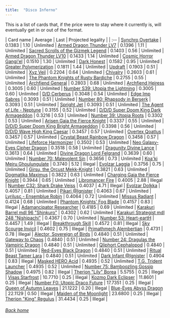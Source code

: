 ```yaml
---
title:  "Disco Inferno"
---
```


This is a list of cards that, if the price were to stay where it currently is, will eventually get in or out of the format.

| Card name | Average | Last | Projected legality |
| :-- |
[Synchro Overtake](https://db.ygoprodeck.com/card/?search=Synchro%20Overtake) | 0.1383 | 1.10 | Unlimited |
[Armed Dragon Thunder LV7](https://db.ygoprodeck.com/card/?search=Armed%20Dragon%20Thunder%20LV7) | 0.1396 | 1.11 | Unlimited |
[Sacred Scrolls of the Gizmek Legend](https://db.ygoprodeck.com/card/?search=Sacred%20Scrolls%20of%20the%20Gizmek%20Legend) | 0.1403 | 0.56 | Unlimited |
[Armed Dragon Thunder LV10](https://db.ygoprodeck.com/card/?search=Armed%20Dragon%20Thunder%20LV10) | 0.1433 | 1.14 | Unlimited |
[Cosmic Horror Gangi'el](https://db.ygoprodeck.com/card/?search=Cosmic%20Horror%20Gangi'el) | 0.1510 | 1.30 | Unlimited |
[Dark Honest](https://db.ygoprodeck.com/card/?search=Dark%20Honest) | 0.1582 | 0.95 | Unlimited |
[Greater Polymerization](https://db.ygoprodeck.com/card/?search=Greater%20Polymerization) | 0.1811 | 1.44 | Unlimited |
[Updraft](https://db.ygoprodeck.com/card/?search=Updraft) | 0.1903 | 0.51 | Unlimited |
[Xyz Veil](https://db.ygoprodeck.com/card/?search=Xyz%20Veil) | 0.2204 | 0.64 | Unlimited |
[Chivalry](https://db.ygoprodeck.com/card/?search=Chivalry) | 0.2603 | 0.61 | Unlimited |
[The Phantom Knights of Rusty Bardiche](https://db.ygoprodeck.com/card/?search=The%20Phantom%20Knights%20of%20Rusty%20Bardiche) | 0.2755 | 0.55 | Unlimited |
[Archfiend General](https://db.ygoprodeck.com/card/?search=Archfiend%20General) | 0.2803 | 0.68 | Unlimited |
[Archfiend Heiress](https://db.ygoprodeck.com/card/?search=Archfiend%20Heiress) | 0.3005 | 0.60 | Unlimited |
[Number S39: Utopia the Lightning](https://db.ygoprodeck.com/card/?search=Number%20S39:%20Utopia%20the%20Lightning) | 0.3005 | 0.60 | Unlimited |
[D/D Cerberus](https://db.ygoprodeck.com/card/?search=D/D%20Cerberus) | 0.3048 | 0.54 | Unlimited |
[Edge Imp Sabres](https://db.ygoprodeck.com/card/?search=Edge%20Imp%20Sabres) | 0.3093 | 0.51 | Unlimited |
[Number 80: Rhapsody in Berserk](https://db.ygoprodeck.com/card/?search=Number%2080:%20Rhapsody%20in%20Berserk) | 0.3093 | 0.51 | Unlimited |
[Spright Jet](https://db.ygoprodeck.com/card/?search=Spright%20Jet) | 0.3093 | 0.51 | Unlimited |
[The Agent of Life - Neptune](https://db.ygoprodeck.com/card/?search=The%20Agent%20of%20Life%20-%20Neptune) | 0.3155 | 0.52 | Unlimited |
[D/D/D Super Doom King Dark Armageddon](https://db.ygoprodeck.com/card/?search=D/D/D%20Super%20Doom%20King%20Dark%20Armageddon) | 0.3216 | 0.53 | Unlimited |
[Number 39: Utopia Roots](https://db.ygoprodeck.com/card/?search=Number%2039:%20Utopia%20Roots) | 0.3302 | 0.53 | Unlimited |
[Arisen Gaia the Fierce Knight](https://db.ygoprodeck.com/card/?search=Arisen%20Gaia%20the%20Fierce%20Knight) | 0.3337 | 0.55 | Unlimited |
[D/D/D Super Doom King Bright Armageddon](https://db.ygoprodeck.com/card/?search=D/D/D%20Super%20Doom%20King%20Bright%20Armageddon) | 0.3398 | 0.56 | Unlimited |
[D/D/D Wave High King Caesar](https://db.ygoprodeck.com/card/?search=D/D/D%20Wave%20High%20King%20Caesar) | 0.3457 | 0.57 | Unlimited |
[Overtex Qoatlus](https://db.ygoprodeck.com/card/?search=Overtex%20Qoatlus) | 0.3457 | 0.57 | Unlimited |
[Crystal Beast Rainbow Dragon](https://db.ygoprodeck.com/card/?search=Crystal%20Beast%20Rainbow%20Dragon) | 0.3458 | 0.57 | Unlimited |
[Lifeforce Harmonizer](https://db.ygoprodeck.com/card/?search=Lifeforce%20Harmonizer) | 0.3502 | 0.53 | Unlimited |
[Neo Galaxy-Eyes Cipher Dragon](https://db.ygoprodeck.com/card/?search=Neo%20Galaxy-Eyes%20Cipher%20Dragon) | 0.3518 | 0.58 | Unlimited |
[Dragunity Divine Lance](https://db.ygoprodeck.com/card/?search=Dragunity%20Divine%20Lance) | 0.3613 | 0.64 | Unlimited |
[Divine Dragon Lord Felgrand](https://db.ygoprodeck.com/card/?search=Divine%20Dragon%20Lord%20Felgrand) | 0.3639 | 0.60 | Unlimited |
[Number 70: Malevolent Sin](https://db.ygoprodeck.com/card/?search=Number%2070:%20Malevolent%20Sin) | 0.3656 | 0.73 | Unlimited |
[Koa'ki Meiru Ghoulungulate](https://db.ygoprodeck.com/card/?search=Koa'ki%20Meiru%20Ghoulungulate) | 0.3740 | 5.12 | Illegal |
[Evolzar Laggia](https://db.ygoprodeck.com/card/?search=Evolzar%20Laggia) | 0.3756 | 0.75 | Unlimited |
[Girsu, the Orcust Mekk-Knight](https://db.ygoprodeck.com/card/?search=Girsu,%20the%20Orcust%20Mekk-Knight) | 0.3821 | 0.63 | Unlimited |
[Dogmatika Maximus](https://db.ygoprodeck.com/card/?search=Dogmatika%20Maximus) | 0.3822 | 0.63 | Unlimited |
[Charging Gaia the Fierce Knight](https://db.ygoprodeck.com/card/?search=Charging%20Gaia%20the%20Fierce%20Knight) | 0.3944 | 0.65 | Unlimited |
[Libromancer Fire](https://db.ygoprodeck.com/card/?search=Libromancer%20Fire) | 0.4005 | 2.88 | Illegal |
[Number C32: Shark Drake Veiss](https://db.ygoprodeck.com/card/?search=Number%20C32:%20Shark%20Drake%20Veiss) | 0.4037 | 4.71 | Illegal |
[Evolzar Dolkka](https://db.ygoprodeck.com/card/?search=Evolzar%20Dolkka) | 0.4057 | 0.81 | Unlimited |
[Pikari @Ignister](https://db.ygoprodeck.com/card/?search=Pikari%20@Ignister) | 0.4063 | 0.67 | Unlimited |
[Lyrilusc - Ensemblue Robin](https://db.ygoprodeck.com/card/?search=Lyrilusc%20-%20Ensemblue%20Robin) | 0.4064 | 0.72 | Unlimited |
[Missus Radiant](https://db.ygoprodeck.com/card/?search=Missus%20Radiant) | 0.4124 | 0.68 | Unlimited |
[Phantom Knights' Fog Blade](https://db.ygoprodeck.com/card/?search=Phantom%20Knights'%20Fog%20Blade) | 0.4157 | 0.83 | Illegal |
[Adamancipator Researcher](https://db.ygoprodeck.com/card/?search=Adamancipator%20Researcher) | 0.4185 | 0.69 | Unlimited |
[Karakuri Barrel mdl 96 "Shinkuro"](https://db.ygoprodeck.com/card/?search=Karakuri%20Barrel%20mdl%2096%20"Shinkuro") | 0.4302 | 0.62 | Unlimited |
[Karakuri Strategist mdl 248 "Nishipachi"](https://db.ygoprodeck.com/card/?search=Karakuri%20Strategist%20mdl%20248%20"Nishipachi") | 0.4367 | 0.70 | Unlimited |
[Number 53: Heart-eartH](https://db.ygoprodeck.com/card/?search=Number%2053:%20Heart-eartH) | 0.4457 | 1.49 | Illegal |
[Breakthrough Skill](https://db.ygoprodeck.com/card/?search=Breakthrough%20Skill) | 0.4572 | 0.81 | Illegal |
[Sky Scourge Invicil](https://db.ygoprodeck.com/card/?search=Sky%20Scourge%20Invicil) | 0.4602 | 0.75 | Illegal |
[Primathmech Alembertian](https://db.ygoprodeck.com/card/?search=Primathmech%20Alembertian) | 0.4731 | 0.78 | Illegal |
[Alector, Sovereign of Birds](https://db.ygoprodeck.com/card/?search=Alector,%20Sovereign%20of%20Birds) | 0.4840 | 0.51 | Unlimited |
[Gateway to Chaos](https://db.ygoprodeck.com/card/?search=Gateway%20to%20Chaos) | 0.4840 | 0.51 | Unlimited |
[Number 24: Dragulas the Vampiric Dragon](https://db.ygoprodeck.com/card/?search=Number%2024:%20Dragulas%20the%20Vampiric%20Dragon) | 0.4840 | 0.51 | Unlimited |
[Qliphort Cephalopod](https://db.ygoprodeck.com/card/?search=Qliphort%20Cephalopod) | 0.4840 | 0.51 | Unlimited |
[Red-Eyes Black Dragon](https://db.ygoprodeck.com/card/?search=Red-Eyes%20Black%20Dragon) | 0.4840 | 0.51 | Unlimited |
[Ritual Beast Tamer Lara](https://db.ygoprodeck.com/card/?search=Ritual%20Beast%20Tamer%20Lara) | 0.4840 | 0.51 | Unlimited |
[Dark Infant @Ignister](https://db.ygoprodeck.com/card/?search=Dark%20Infant%20@Ignister) | 0.4904 | 0.83 | Illegal |
[Masked HERO Acid](https://db.ygoprodeck.com/card/?search=Masked%20HERO%20Acid) | 0.4935 | 0.52 | Unlimited |
[T.G. Trident Launcher](https://db.ygoprodeck.com/card/?search=T.G.%20Trident%20Launcher) | 0.4935 | 0.52 | Unlimited |
[Number 75: Bamboozling Gossip Shadow](https://db.ygoprodeck.com/card/?search=Number%2075:%20Bamboozling%20Gossip%20Shadow) | 0.4975 | 0.82 | Illegal |
[Therion "Lily" Borea](https://db.ygoprodeck.com/card/?search=Therion%20"Lily"%20Borea) | 5.5755 | 0.25 | Illegal |
[Visas Starfrost](https://db.ygoprodeck.com/card/?search=Visas%20Starfrost) | 10.7710 | 0.25 | Illegal |
[Kozmo Dark Eclipser](https://db.ygoprodeck.com/card/?search=Kozmo%20Dark%20Eclipser) | 11.8601 | 0.25 | Illegal |
[Number F0: Utopic Draco Future](https://db.ygoprodeck.com/card/?search=Number%20F0:%20Utopic%20Draco%20Future) | 17.7351 | 0.25 | Illegal |
[Queen of Autumn Leaves](https://db.ygoprodeck.com/card/?search=Queen%20of%20Autumn%20Leaves) | 21.1222 | 0.20 | Illegal |
[Blue-Eyes Abyss Dragon](https://db.ygoprodeck.com/card/?search=Blue-Eyes%20Abyss%20Dragon) | 22.1129 | 0.50 | Illegal |
[Maiden of the Moonlight](https://db.ygoprodeck.com/card/?search=Maiden%20of%20the%20Moonlight) | 23.6800 | 0.25 | Illegal |
[Therion "King" Regulus](https://db.ygoprodeck.com/card/?search=Therion%20"King"%20Regulus) | 31.4434 | 0.25 | Illegal |

###### [Back home](index)